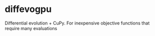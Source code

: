 # diffevogpu
Differential evolution + CuPy. For inexpensive objective functions that require many evaluations
